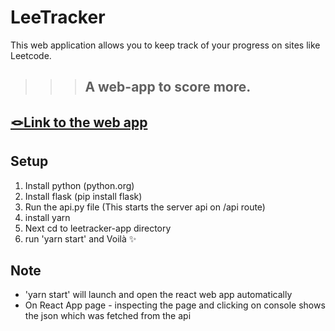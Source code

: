 # LeeTracker
This web application allows you to keep track of your progress on sites like Leetcode.

>>>  ## A web-app to score more.
[🪢Link to the web app]([www.pleasewait.com](https://github.com/piyushmanglani08/leetracker))
---
## Setup
1. Install python (python.org)
2. Install flask (pip install flask)
3. Run the api.py file (This starts the server api on /api route)
4. install yarn
5. Next cd to leetracker-app directory
6. run 'yarn start' and Voilà ✨ 

## Note
- 'yarn start' will launch and open the react web app automatically
- On React App page - inspecting the page and clicking on console shows the json which was fetched from the api
